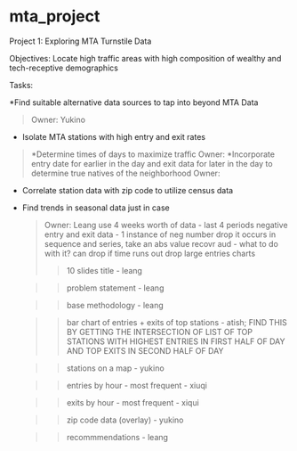 # mta_project
Project 1: Exploring MTA Turnstile Data

Objectives: Locate high traffic areas with high composition of wealthy and tech-receptive demographics

Tasks:

*Find suitable alternative data sources to tap into beyond MTA Data
  > Owner: Yukino
* Isolate MTA stations with high entry and exit rates
> *Determine times of days to maximize traffic
  > Owner:
> *Incorporate entry date for earlier in the day and exit data for later in the day to determine true natives of the neighborhood
  > Owner:
* Correlate station data with zip code to utilize census data
* Find trends in seasonal data just in case
  > Owner: Leang
use 4 weeks worth of data - last 4 periods
 negative entry and exit data - 1 instance of neg number drop it 
 occurs in sequence and series, take an abs value 
 recovr aud - what to do with it? can drop if time runs out 
 drop large entries 
charts
  >>10 slides 
    >>title - leang
    
    >>problem statement - leang
    
    >>base methodology - leang
    
    >>bar chart of entries + exits of top stations  - atish; FIND THIS BY GETTING THE INTERSECTION OF LIST OF TOP STATIONS WITH HIGHEST ENTRIES IN FIRST HALF OF DAY AND TOP EXITS IN SECOND HALF OF DAY
    
    >>stations on a map - yukino
    
    >>entries by hour - most frequent - xiuqi
    
    >>exits by hour - most frequent - xiqui
    
    >>zip code data (overlay) - yukino
    
    >>recommmendations - leang
